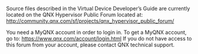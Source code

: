 Source files described in the Virtual Device Developer’s Guide are currently located on the QNX Hypervisor Public Forum located at:
http://community.qnx.com/sf/projects/qnx_hypervisor_public_forum/

You need a MyQNX account in order to login in. To get a MyQNX account, go to: https://www.qnx.com/account/login.html
If you do not have access to this forum from your account, please contact QNX technical support.
